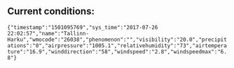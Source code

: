 ## Current conditions: 
 ``` {"timestamp":"1501095769","sys_time":"2017-07-26 22:02:57","name":"Tallinn-Harku","wmocode":"26038","phenomenon":"","visibility":"20.0","precipitations":"0","airpressure":"1005.1","relativehumidity":"73","airtemperature":"16.9","winddirection":"58","windspeed":"2.8","windspeedmax":"6.8"} ```
